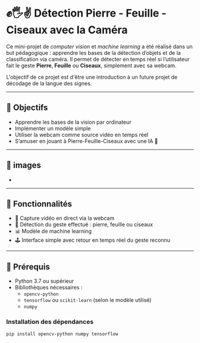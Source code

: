# ✊🖐✌️ Détection Pierre - Feuille - Ciseaux avec la Caméra

Ce mini-projet de *computer vision* et *machine learning* a été réalisé dans un but pédagogique : apprendre les bases de la détection d’objets et de la classification via caméra. Il permet de détecter en temps réel si l’utilisateur fait le geste **Pierre**, **Feuille** ou **Ciseaux**, simplement avec sa webcam.

L'objectif de ce projet est d'être une introduction à un future projet de décodage de la langue des signes.

---

## 🎯 Objectifs

- Apprendre les bases de la vision par ordinateur
- Implémenter un modèle simple
- Utiliser la webcam comme source vidéo en temps réel
- S’amuser en jouant à Pierre-Feuille-Ciseaux avec une IA 🤖

---

## 🧠 images

- 
  
---

## 🧠 Fonctionnalités

- 🎥 Capture vidéo en direct via la webcam
- 🤖 Détection du geste effectué : pierre, feuille ou ciseaux
- 📊 Modèle de machine learning
- 🕹️ Interface simple avec retour en temps réel du geste reconnu

---

## 🧰 Prérequis

- Python 3.7 ou supérieur
- Bibliothèques nécessaires :
  - `opencv-python`
  - `tensorflow` ou `scikit-learn` (selon le modèle utilisé)
  - `numpy`

### Installation des dépendances

```bash
pip install opencv-python numpy tensorflow
